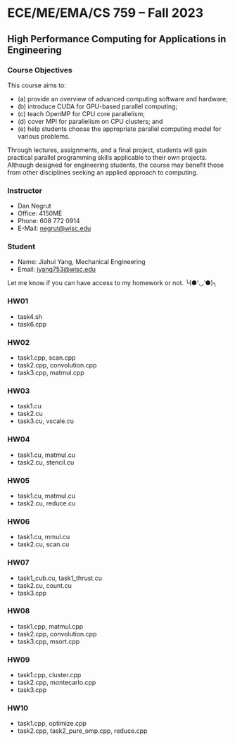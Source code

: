 # ECE/ME/EMA/CS 759 – Fall 2023

## High Performance Computing for Applications in Engineering 

### Course Objectives
This course aims to: 
- (a) provide an overview of advanced computing software and hardware;
- (b) introduce CUDA for GPU-based parallel computing;
- (c) teach OpenMP for CPU core parallelism;
- (d) cover MPI for parallelism on CPU clusters; and
- (e) help students choose the appropriate parallel computing model for various problems.

Through lectures, assignments, and a final project, students will gain practical parallel programming skills applicable to their own projects. Although designed for engineering students, the course may benefit those from other disciplines seeking an applied approach to computing.

### Instructor
- Dan Negrut
- Office:	4150ME
- Phone:	608 772 0914
- E-Mail:	negrut@wisc.edu 

### Student
- Name: Jiahui Yang, Mechanical Engineering
- Email: jyang753@wisc.edu

Let me know if you can have access to my homework or not. ╰(●’◡’●)╮

### HW01
- task4.sh
- task6.cpp
 
### HW02
- task1.cpp, scan.cpp
- task2.cpp, convolution.cpp
- task3.cpp, matmul.cpp

### HW03
- task1.cu
- task2.cu
- task3.cu, vscale.cu

### HW04
- task1.cu, matmul.cu
- task2.cu, stencil.cu

### HW05
- task1.cu, matmul.cu
- task2.cu, reduce.cu

### HW06
- task1.cu, mmul.cu
- task2.cu, scan.cu

### HW07
- task1_cub.cu, task1_thrust.cu
- task2.cu, count.cu
- task3.cpp

### HW08
- task1.cpp, matmul.cpp
- task2.cpp, convolution.cpp
- task3.cpp, msort.cpp

### HW09
- task1.cpp, cluster.cpp
- task2.cpp, montecarlo.cpp
- task3.cpp

### HW10
- task1.cpp, optimize.cpp
- task2.cpp, task2_pure_omp.cpp, reduce.cpp


